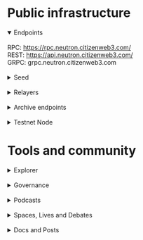 # Public infrastructure 

<details open>
  <summary>Endpoints</summary>
  <br>
  RPC: <a href="https://rpc.neutron.citizenweb3.com/">https://rpc.neutron.citizenweb3.com/</a><br>
  REST: <a href="https://api.neutron.citizenweb3.com/">https://api.neutron.citizenweb3.com/</a><br>
  GRPC: <span title="GRPC" class="text-nowrap text-base text-primary hover:font-semibold cursor-pointer" text="grpc.neutron.citizenweb3.com">grpc.neutron.citizenweb3.com</span>
</details>
<br>
<details>
  <summary>Seed</summary>
1020d1490712fe3e669658e506b46a5974a430fc@mainnet.seednode.citizenweb3.com:31656
</details>
<br>
<details>
  <summary>Relayers</summary>
  Neutron <-> Osmosis<br>
  Neutron <-> Cosmoshub<br>
  Neutron <-> Stride<br>
  Neutron <-> Celestia<br>
  Neutron <-> Namada<br>
  <a href="https://www.mintscan.io/neutron/address/neutron12mchf67y67y3xnk2tkzkxa67w3vmhxjscgfc39">Our wallet</a><br>
  <a href="https://www.mintscan.io/cosmos/address/neutron1fl92605jdx79tu0hcynzy0fxmvrjaehvgf3m4k">Our wallet on Namada relayer</a>
</details>
<br>
<details>
  <summary>Archive endpoints</summary>
  RPC: <br>
  API: <br>
  GRPC: <br>
</details>
<br>
<details>
  <summary>Testnet Node</summary>
  <a href="https://staking.citizenweb3.com/chains/neutrontestnet">Testnet Validator + Peers + Endpoints + Explorer</a><br>
</details>

# Tools and community

<details>
  <summary>Explorer</summary>
  <a href="https://validatorinfo.com/networks">Validator Info</a><br>
</details>
<br>
<details>
  <summary>Governance</summary>
  <a href="https://www.mintscan.io/neutron/dao/vault?sector=proposals">Voting History</a><br>
</details>
<br>
<details>
  <summary>Podcasts</summary>
  <a href="https://www.citizenweb3.com/neutron">Bitcoin in School, Incintives and Governance with Spaydh</a><br>
</details>
<br>
<details>
  <summary>Spaces, Lives and Debates</summary>
  <a href="https://www.youtube.com/watch?v=umvecK_toi4&t">Neutron</a><br>
</details>
<br>
<details>
  <summary>Docs and Posts</summary>
  <a href="https://citizenweb3.github.io/manuscripts/neutron/">What is Neutron</a><br>
  <a href="https://citizenweb3.github.io/manuscripts/neutronstream/">Neutron stream</a><br>
  <a href="https://citizenweb3.github.io/manuscripts/neutron-guide/">Neutron Guide</a><br>
  <a href="https://citizenweb3.github.io/manuscripts/neutron-airdrop-staking/">Neutron: Airdrop and Staking</a><br>
</details>

